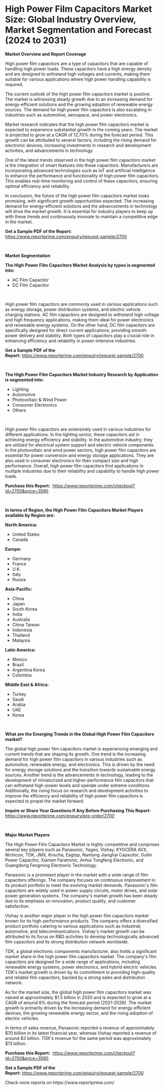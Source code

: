 <p><h1>High Power Film Capacitors Market Size: Global Industry Overview, Market Segmentation and Forecast (2024 to 2031)</h1></p><p><strong>Market Overview and Report Coverage</strong></p>
<p><p>High power film capacitors are a type of capacitors that are capable of handling high power loads. These capacitors have a high energy density and are designed to withstand high voltages and currents, making them suitable for various applications where high power handling capability is required.</p><p>The current outlook of the high power film capacitors market is positive. The market is witnessing steady growth due to an increasing demand for energy-efficient solutions and the growing adoption of renewable energy sources. The demand for high power film capacitors is also escalating in industries such as automotive, aerospace, and power electronics.</p><p>Market research indicates that the high power film capacitors market is expected to experience substantial growth in the coming years. The market is projected to grow at a CAGR of 12.70% during the forecast period. This growth can be attributed to several factors, including the rising demand for electronic devices, increasing investments in research and development activities, and advancements in technology.</p><p>One of the latest trends observed in the high power film capacitors market is the integration of smart features into these capacitors. Manufacturers are incorporating advanced technologies such as IoT and artificial intelligence to enhance the performance and functionality of high power film capacitors. This enables real-time monitoring and control of these capacitors, ensuring optimal efficiency and reliability.</p><p>In conclusion, the future of the high power film capacitors market looks promising, with significant growth opportunities expected. The increasing demand for energy-efficient solutions and the advancements in technology will drive the market growth. It is essential for industry players to keep up with these trends and continuously innovate to maintain a competitive edge in the market.</p></p>
<p><strong>Get a Sample PDF of the Report:</strong> <a href="https://www.reportprime.com/enquiry/request-sample/2700">https://www.reportprime.com/enquiry/request-sample/2700</a></p>
<p>&nbsp;</p>
<p><strong>Market Segmentation</strong></p>
<p><strong>The High Power Film Capacitors Market Analysis by types is segmented into:</strong></p>
<p><ul><li>AC Film Capacitor</li><li>DC Film Capacitor</li></ul></p>
<p>&nbsp;</p>
<p><p>High power film capacitors are commonly used in various applications such as energy storage, power distribution systems, and electric vehicle charging stations. AC film capacitors are designed to withstand high voltage and high frequency applications, making them ideal for power electronics and renewable energy systems. On the other hand, DC film capacitors are specifically designed for direct current applications, providing smooth power delivery and stability. Both types of capacitors play a crucial role in enhancing efficiency and reliability in power-intensive industries.</p></p>
<p><strong>Get a Sample PDF of the Report:</strong>&nbsp;<a href="https://www.reportprime.com/enquiry/request-sample/2700">https://www.reportprime.com/enquiry/request-sample/2700</a></p>
<p>&nbsp;</p>
<p><strong>The High Power Film Capacitors Market Industry Research by Application is segmented into:</strong></p>
<p><ul><li>Lighting</li><li>Automotive</li><li>Photovoltaic & Wind Power</li><li>Consumer Electronics</li><li>Others</li></ul></p>
<p>&nbsp;</p>
<p><p>High power film capacitors are extensively used in various industries for different applications. In the lighting sector, these capacitors aid in achieving energy efficiency and stability. In the automotive industry, they are utilized for electrical system support and electric vehicle components. In the photovoltaic and wind power sectors, high power film capacitors are essential for power conversion and energy storage applications. They are also used in consumer electronics for their compact size and high performance. Overall, high power film capacitors find applications in multiple industries due to their reliability and capability to handle high power loads.</p></p>
<p><strong>Purchase this Report:</strong>&nbsp; <a href="https://www.reportprime.com/checkout?id=2700&price=3590">https://www.reportprime.com/checkout?id=2700&price=3590</a></p>
<p>&nbsp;</p>
<p><strong>In terms of Region, the High Power Film Capacitors Market Players available by Region are:</strong></p>
<p>
    <p> <strong> North America: </strong>
        <ul>
            <li>United States</li>
            <li>Canada</li>
        </ul>
        </p> 
    <p> <strong> Europe: </strong>
        <ul>
            <li>Germany</li>
            <li>France</li>
            <li>U.K.</li>
            <li>Italy</li>
            <li>Russia</li>
        </ul>
        </p> 
    <p> <strong> Asia-Pacific: </strong>
        <ul>
            <li>China</li>
            <li>Japan</li>
            <li>South Korea</li>
            <li>India</li>
            <li>Australia</li>
            <li>China Taiwan</li>
            <li>Indonesia</li>
            <li>Thailand</li>
            <li>Malaysia</li>
        </ul>
        </p> 
    <p> <strong> Latin America: </strong>
        <ul>
            <li>Mexico</li>
            <li>Brazil</li>
            <li>Argentina Korea</li>
            <li>Colombia</li>
        </ul>
        </p> 
    <p> <strong> Middle East & Africa: </strong>
        <ul>
            <li>Turkey</li>
            <li>Saudi</li>
            <li>Arabia</li>
            <li>UAE</li>
            <li>Korea</li>
        </ul>
    </p>
    </p>
<p>&nbsp;</p>
<p><strong>What are the Emerging Trends in the Global High Power Film Capacitors market?</strong></p>
<p><p>The global high power film capacitors market is experiencing emerging and current trends that are shaping its growth. One trend is the increasing demand for high power film capacitors in various industries such as automotive, renewable energy, and electronics. This is driven by the need for energy storage solutions and the transition towards sustainable energy sources. Another trend is the advancements in technology, leading to the development of miniaturized and higher-performance film capacitors that can withstand high-power levels and operate under extreme conditions. Additionally, the rising focus on research and development activities to improve the efficiency and reliability of high power film capacitors is expected to propel the market forward.</p></p>
<p><strong>Inquire or Share Your Questions If Any Before Purchasing This Report</strong>- <a href="https://www.reportprime.com/enquiry/pre-order/2700">https://www.reportprime.com/enquiry/pre-order/2700</a></p>
<p>&nbsp;</p>
<p><strong>Major Market Players</strong></p>
<p><p>The High Power Film Capacitors Market is highly competitive and comprises several key players such as Panasonic, Yageo, Vishay, KYOCERA AVX, Nichicon, TDK, JMX, Knscha, Eagtop, Nantong Jianghai Capacitor, Guilin Power Capacitor, Xiamen Faratronic, Anhui Tongfeng Electronic, and Guangdong Fengming Electronic Technology. </p><p>Panasonic is a prominent player in the market with a wide range of film capacitors offerings. The company focuses on continuous improvement in its product portfolio to meet the evolving market demands. Panasonic's film capacitors are widely used in power supply circuits, motor drives, and solar power generation systems. The company's market growth has been steady due to its emphasis on innovation, product quality, and customer satisfaction.</p><p>Vishay is another major player in the high power film capacitors market known for its high-performance products. The company offers a diversified product portfolio catering to various applications such as industrial, automotive, and telecommunications. Vishay's market growth can be attributed to its focus on R&D activities to develop technologically advanced film capacitors and its strong distribution network worldwide.</p><p>TDK, a global electronic components manufacturer, also holds a significant market share in the high power film capacitors market. The company's film capacitors are designed for a wide range of applications, including renewable energy systems, power electronics, and hybrid electric vehicles. TDK's market growth is driven by its commitment to providing high-quality and reliable film capacitors, backed by a strong sales and distribution network.</p><p>As for the market size, the global high power film capacitors market was valued at approximately $1.5 billion in 2020 and is expected to grow at a CAGR of around 6% during the forecast period (2021-2026). The market growth is primarily driven by the increasing demand for energy-efficient devices, the growing renewable energy sector, and the rising adoption of electric vehicles. </p><p>In terms of sales revenue, Panasonic reported a revenue of approximately $70 billion in its latest financial year, whereas Vishay reported a revenue of around $3 billion. TDK's revenue for the same period was approximately $13 billion.</p></p>
<p><strong>Purchase this Report:</strong>&nbsp;&nbsp;<a href="https://www.reportprime.com/checkout?id=2700&price=3590">https://www.reportprime.com/checkout?id=2700&price=3590</a></p>
<p></p>
<p><strong>Get a Sample PDF of the Report:</strong>&nbsp;<a href="https://www.reportprime.com/enquiry/request-sample/2700">https://www.reportprime.com/enquiry/request-sample/2700</a></p>
<p>Check more reports on https://www.reportprime.com/</p>